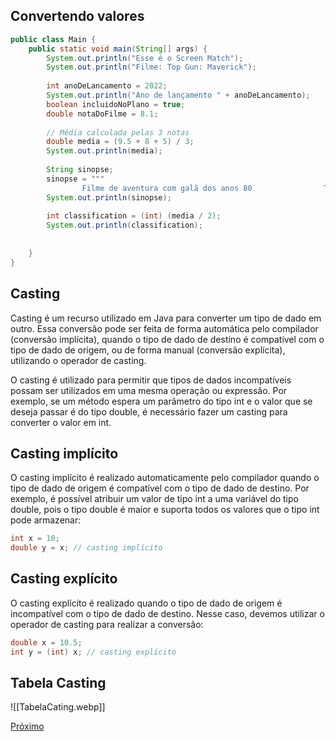 ## Convertendo valores

```java
public class Main {  
    public static void main(String[] args) {  
        System.out.println("Esse é o Screen Match");  
        System.out.println("Filme: Top Gun: Maverick");  
  
        int anoDeLancamento = 2022;  
        System.out.println("Ano de lançamento " + anoDeLancamento);  
        boolean incluidoNoPlano = true;  
        double notaDoFilme = 8.1;  
  
        // Média calculada pelas 3 notas  
        double media = (9.5 + 8 + 5) / 3;  
        System.out.println(media);  
  
        String sinopse;  
        sinopse = """  
                Filme de aventura com galã dos anos 80                Top gun                """ + anoDeLancamento;  
        System.out.println(sinopse);  
  
        int classification = (int) (media / 2);  
        System.out.println(classification);  
  
  
    }  
}
```

## Casting
Casting é um recurso utilizado em Java para converter um tipo de dado em outro. Essa conversão pode ser feita de forma automática pelo compilador (conversão implícita), quando o tipo de dado de destino é compatível com o tipo de dado de origem, ou de forma manual (conversão explícita), utilizando o operador de casting.

O casting é utilizado para permitir que tipos de dados incompatíveis possam ser utilizados em uma mesma operação ou expressão. Por exemplo, se um método espera um parâmetro do tipo int e o valor que se deseja passar é do tipo double, é necessário fazer um casting para converter o valor em int.

## Casting implícito

O casting implícito é realizado automaticamente pelo compilador quando o tipo de dado de origem é compatível com o tipo de dado de destino. Por exemplo, é possível atribuir um valor de tipo int a uma variável do tipo double, pois o tipo double é maior e suporta todos os valores que o tipo int pode armazenar:
```java
int x = 10;
double y = x; // casting implícito
```
## Casting explícito

O casting explícito é realizado quando o tipo de dado de origem é incompatível com o tipo de dado de destino. Nesse caso, devemos utilizar o operador de casting para realizar a conversão:
```java
double x = 10.5;
int y = (int) x; // casting explícito
```

## Tabela Casting
![[TabelaCating.webp]]

[Próximo](./07.Desafio-temperatura-em-fahrenheit)
